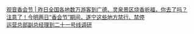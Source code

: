   
[观音香会节 | 昨日全国各地数万游客到广德、灵泉景区烧香祈福，你去了吗？](http://www.dianyue.me/archives/907/eccjkvgrxlf4bi9o/)  
[注意了！今明两日“香会节”期间，遂宁这些地方禁行、禁停](http://www.dianyue.me/archives/877/b1fplllbcc9qf2p4/)  
[运营总部副总经理到二十一号线调研](http://www.dianyue.me/archives/258/n31sq9cprmsu5j6s/)